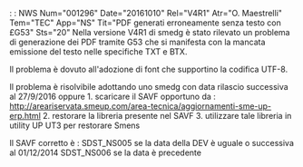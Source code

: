  :  : NWS Num="001296" Date="20161010" Rel="V4R1" Atr="O. Maestrelli" Tem="TEC" App="NS" Tit="PDF generati erroneamente senza testo con £G53" Sts="20"
Nella versione V4R1 di smedg è stato rilevato un problema di generazione dei PDF tramite G53 che si manifesta con la mancata emissione del testo nelle specifiche TXT e BTX.

Il problema è dovuto all'adozione di font che supportino la codifica UTF-8.

Il problema è risolvibile adottando uno smedg con data rilascio successiva al 27/9/2016 oppure 1. scaricare il SAVF opportuno da : 
http://areariservata.smeup.com/area-tecnica/aggiornamenti-sme-up-erp.html 2. restorare la libreria presente nel SAVF 3. utilizzare tale libreria in utility UP UT3 per
restorare Smens

Il SAVF corretto è : 
SDST_NS005 se la data della DEV è uguale o successiva al 01/12/2014
SDST_NS006 se la data è precedente

